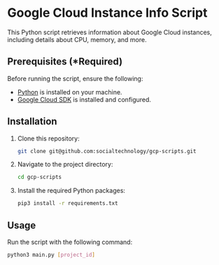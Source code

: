 # Google Cloud Instance Info Script

This Python script retrieves information about Google Cloud instances, including details about CPU, memory, and more.

## Prerequisites (*Required)

Before running the script, ensure the following:

- [Python](https://www.python.org/downloads/) is installed on your machine.
- [Google Cloud SDK](https://cloud.google.com/sdk/docs/install) is installed and configured.

## Installation

1. Clone this repository:

    ```bash
    git clone git@github.com:socialtechnology/gcp-scripts.git
    ```

2. Navigate to the project directory:

    ```bash
    cd gcp-scripts
    ```

3. Install the required Python packages:

    ```bash
    pip3 install -r requirements.txt
    ```

## Usage

Run the script with the following command:

```bash
python3 main.py [project_id]
```
